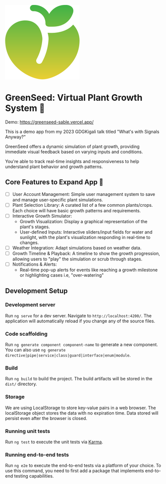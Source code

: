 ![Preview Image](./src/assets/logo.svg)

# GreenSeed: Virtual Plant Growth System 🌱

Demo: https://greenseed-sable.vercel.app/

This is a demo app from my 2023 GDGKigali talk titled "What's with Signals Anyway?"

GreenSeed offers a dynamic simulation of plant growth, providing immediate visual feedback based on varying inputs and conditions.

You're able to track real-time insights and responsiveness to help understand plant behavior and growth patterns.

## Core Features to Expand App 🚀

- [ ] User Account Management: Simple user management system to save and manage user-specific plant simulations.
- [ ] Plant Selection Library: A curated list of a few common plants/crops. Each choice will have basic growth patterns and requirements.
- [ ] Interactive Growth Simulator:
  - Growth Visualization: Display a graphical representation of the plant's stages.
  - User-defined Inputs: Interactive sliders/input fields for water and sunlight, with the plant's visualization responding in real-time to changes.
- [ ] Weather Integration: Adapt simulations based on weather data.
- [ ] Growth Timeline & Playback: A timeline to show the growth progression, allowing users to "play" the simulation or scrub through stages.
- [ ] Notifications & Alerts:
  - Real-time pop-up alerts for events like reaching a growth milestone or highlighting cases i.e, "over-watering"

## Development Setup

### Development server

Run `ng serve` for a dev server. Navigate to `http://localhost:4200/`. The application will automatically reload if you change any of the source files.

### Code scaffolding

Run `ng generate component component-name` to generate a new component. You can also use `ng generate directive|pipe|service|class|guard|interface|enum|module`.

### Build

Run `ng build` to build the project. The build artifacts will be stored in the `dist/` directory.

### Storage

We are using LocalStorage to store key-value pairs in a web browser. The localStorage object stores the data with no expiration time. Data stored will persist even after the browser is closed.

### Running unit tests

Run `ng test` to execute the unit tests via [Karma](https://karma-runner.github.io).

### Running end-to-end tests

Run `ng e2e` to execute the end-to-end tests via a platform of your choice. To use this command, you need to first add a package that implements end-to-end testing capabilities.
